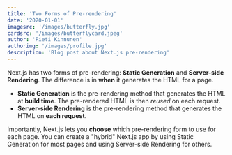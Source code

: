 ```yaml
---
title: 'Two Forms of Pre-rendering'
date: '2020-01-01'
imagesrc: '/images/butterfly.jpg'
cardsrc: '/images/butterflycard.jpeg'
author: 'Pieti Kinnunen'
authorimg: '/images/profile.jpg'
description: 'Blog post about Next.js pre-rendering'
---
```


Next.js has two forms of pre-rendering: **Static Generation** and **Server-side Rendering**. The difference is in **when** it generates the HTML for a page.

- **Static Generation** is the pre-rendering method that generates the HTML at **build time**. The pre-rendered HTML is then _reused_ on each request.
- **Server-side Rendering** is the pre-rendering method that generates the HTML on **each request**.

Importantly, Next.js lets you **choose** which pre-rendering form to use for each page. You can create a "hybrid" Next.js app by using Static Generation for most pages and using Server-side Rendering for others.
